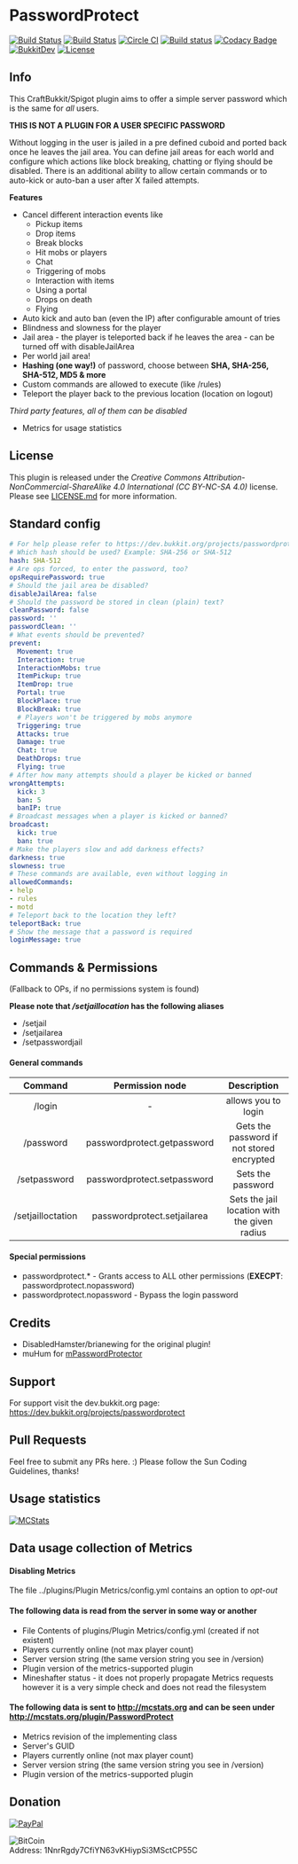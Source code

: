 # PasswordProtect
[![Build Status](https://ci.dustplanet.de/job/PasswordProtect/badge/icon)](https://ci.dustplanet.de/job/PasswordProtect/)
[![Build Status](https://travis-ci.org/timbru31/PasswordProtect.svg?branch=master)](https://travis-ci.org/timbru31/PasswordProtect)
[![Circle CI](https://img.shields.io/circleci/project/timbru31/PasswordProtect.svg)](https://circleci.com/gh/timbru31/PasswordProtect)
[![Build status](https://ci.appveyor.com/api/projects/status/alqexsstuby24650?svg=true)](https://ci.appveyor.com/project/timbru31/passwordprotect)
[![Codacy Badge](https://api.codacy.com/project/badge/Grade/c44d903ca5124d3c8b3278070c0eb704)](https://www.codacy.com/app/timbru31/PasswordProtect?utm_source=github.com&utm_medium=referral&utm_content=timbru31/PasswordProtect&utm_campaign=badger)
[![BukkitDev](https://img.shields.io/badge/BukkitDev-v1.3.1-orange.svg)](https://dev.bukkit.org/projects/passwordprotect)
[![License](https://img.shields.io/badge/License-CC%20BY--NC--SA%204.0-blue.svg)](LICENSE.md)

## Info
This CraftBukkit/Spigot plugin aims to offer a simple server password which is the same for _all_ users.

**THIS IS NOT A PLUGIN FOR A USER SPECIFIC PASSWORD**

Without logging in the user is jailed in a pre defined cuboid and ported back once he leaves the jail area.
You can define jail areas for each world and configure which actions like block breaking, chatting or flying should be disabled.
There is an additional ability to allow certain commands or to auto-kick or auto-ban a user after X failed attempts.

**Features**
* Cancel different interaction events like
  * Pickup items
  * Drop items
  * Break blocks
  * Hit mobs or players
  * Chat
  * Triggering of mobs
  * Interaction with items
  * Using a portal
  * Drops on death
  * Flying
* Auto kick and auto ban (even the IP) after configurable amount of tries
* Blindness and slowness for the player
* Jail area - the player is teleported back if he leaves the area - can be turned off with disableJailArea
* Per world jail area!
* **Hashing (one way!)** of password, choose between **SHA, SHA-256, SHA-512, MD5 & more**
* Custom commands are allowed to execute (like /rules)
* Teleport the player back to the previous location (location on logout)

*Third party features, all of them can be disabled*
* Metrics for usage statistics

## License
This plugin is released under the
*Creative Commons Attribution-NonCommercial-ShareAlike 4.0 International (CC BY-NC-SA 4.0)* license.
Please see [LICENSE.md](LICENSE.md) for more information.

## Standard config
```yaml
# For help please refer to https://dev.bukkit.org/projects/passwordprotect
# Which hash should be used? Example: SHA-256 or SHA-512
hash: SHA-512
# Are ops forced, to enter the password, too?
opsRequirePassword: true
# Should the jail area be disabled?
disableJailArea: false
# Should the password be stored in clean (plain) text?
cleanPassword: false
password: ''
passwordClean: ''
# What events should be prevented?
prevent:
  Movement: true
  Interaction: true
  InteractionMobs: true
  ItemPickup: true
  ItemDrop: true
  Portal: true
  BlockPlace: true
  BlockBreak: true
  # Players won't be triggered by mobs anymore
  Triggering: true
  Attacks: true
  Damage: true
  Chat: true
  DeathDrops: true
  Flying: true
# After how many attempts should a player be kicked or banned
wrongAttempts:
  kick: 3
  ban: 5
  banIP: true
# Broadcast messages when a player is kicked or banned?
broadcast:
  kick: true
  ban: true
# Make the players slow and add darkness effects?
darkness: true
slowness: true
# These commands are available, even without logging in
allowedCommands:
- help
- rules
- motd
# Teleport back to the location they left?
teleportBack: true
# Show the message that a password is required
loginMessage: true
```

## Commands & Permissions
(Fallback to OPs, if no permissions system is found)

**Please note that _/setjaillocation_ has the following aliases**
* /setjail
* /setjailarea
* /setpasswordjail

#### General commands
| Command | Permission node | Description |
|:----------:|:----------:|:----------:|
| /login <password> | - | allows you to login |
| /password | passwordprotect.getpassword | Gets the password if not stored encrypted |
| /setpassword <xyz> | passwordprotect.setpassword | Sets the password |
| /setjailloctation <radius> | passwordprotect.setjailarea | Sets the jail location with the given radius |

#### Special permissions
* passwordprotect.* - Grants access to ALL other permissions (**EXECPT**: passwordprotect.nopassword)
* passwordprotect.nopassword - Bypass the login password

## Credits
* DisabledHamster/brianewing for the original plugin!
* muHum for [mPasswordProtector](https://github.com/muHum/mPasswordProtector)

## Support
For support visit the dev.bukkit.org page: https://dev.bukkit.org/projects/passwordprotect

## Pull Requests
Feel free to submit any PRs here. :)
Please follow the Sun Coding Guidelines, thanks!

## Usage statistics
[![MCStats](http://mcstats.org/signature/PasswordProtect.png)](http://mcstats.org/plugin/PasswordProtect)

## Data usage collection of Metrics

#### Disabling Metrics
The file ../plugins/Plugin Metrics/config.yml contains an option to *opt-out*

#### The following data is **read** from the server in some way or another
* File Contents of plugins/Plugin Metrics/config.yml (created if not existent)
* Players currently online (not max player count)
* Server version string (the same version string you see in /version)
* Plugin version of the metrics-supported plugin
* Mineshafter status - it does not properly propagate Metrics requests however it is a very simple check and does not read the filesystem

#### The following data is **sent** to http://mcstats.org and can be seen under http://mcstats.org/plugin/PasswordProtect
* Metrics revision of the implementing class
* Server's GUID
* Players currently online (not max player count)
* Server version string (the same version string you see in /version)
* Plugin version of the metrics-supported plugin

## Donation
[![PayPal](https://www.paypalobjects.com/en_US/i/btn/btn_donateCC_LG.gif "Donation via PayPal")](https://www.paypal.com/cgi-bin/webscr?cmd=_s-xclick&hosted_button_id=T9TEV7Q88B9M2)

![BitCoin](https://dl.dropboxusercontent.com/u/26476995/bitcoin_logo.png "Donation via BitCoins")<br>
Address: 1NnrRgdy7CfiYN63vKHiypSi3MSctCP55C
